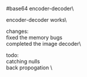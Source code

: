#base64 encoder-decoder\

encoder-decoder works\


changes:\
fixed the memory bugs\
completed the image decoder\


todo: \
catching nulls \
back propogation \
